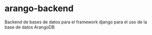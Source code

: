 # arango-backend
Backend de bases de datos para el framework django para el uso de la base de datos ArangoDB
